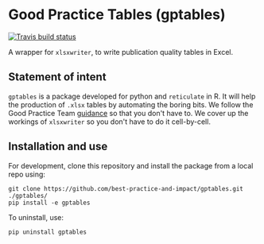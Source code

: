 # Good Practice Tables (gptables)

<!-- badges: start -->
[![Travis build status](https://travis-ci.org/best-practice-and-impact/gptables.svg?branch=master)](https://travis-ci.org/best-practice-and-impact/gptables)
<!-- badges: end -->

A wrapper for `xlsxwriter`, to write publication quality tables in Excel.

## Statement of intent

`gptables` is a package developed for python and `reticulate` in R.
It will help the production of `.xlsx` tables by automating the boring bits.
We follow the Good Practice Team [guidance](https://gss.civilservice.gov.uk/policy-store/releasing-statistics-in-spreadsheets) so that you don't have to.
We cover up the workings of `xlsxwriter` so you don't have to do it cell-by-cell.

## Installation and use

For development, clone this repository and install the package from a local repo using:

```
git clone https://github.com/best-practice-and-impact/gptables.git ./gptables/
pip install -e gptables
```

To uninstall, use:

```
pip uninstall gptables
```
